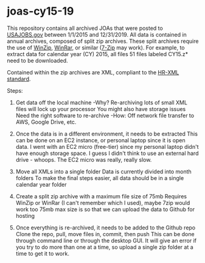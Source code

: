 # joas-cy15-19

This repository contains all archived JOAs that were posted to [USAJOBS.gov](https://www.usajobs.gov) between 1/1/2015 and 12/31/2019. All data is contained in annual archives, composed of split zip archives. These split archives require the use of [WinZip](https://www.winzip.com/), [WinRar](https://www.rarlab.com/), or similar ([7-Zip](https://www.7-zip.org/) may work). For example, to extract data for calendar year (CY) 2015, all files 51 files labeled CY15.z* need to be downloaded.

Contained within the zip archives are XML, compliant to the [HR-XML standard](https://hropenstandards.org/).


Steps:

1. Get data off the local machine
-Why?
Re-archiving lots of small XML files will lock up your processor
You might also have storage issues
Need the right software to re-archive
-How:
Off network file transfer to AWS, Google Drive, etc.

2. Once the data is in a different environment, it needs to be extracted
This can be done on an EC2 instance, or personal laptop since it is open data. I went with an EC2 micro (free-tier) since my personal laptop didn't have enough storage space. I guess I didn't think to use an external hard drive - whoops. The EC2 micro was really, really slow.

3. Move all XMLs into a single folder
Data is currently divided into month folders
To make the final steps easier, all data should be in a single calendar year folder

4. Create a split zip archive with a maximum file size of 75mb
Requires WinZip or WinRar (I can't remember which I used), maybe 7zip would work too
75mb max size is so that we can upload the data to Github for hosting

5. Once everything is re-archived, it needs to be added to the Github repo
Clone the repo, pull, move files in, commit, then push
This can be done through command line or through the desktop GUI. It will give an error if you try to do more than one at a time, so upload a single zip folder at a time to get it to work.
